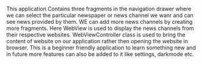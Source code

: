 This application Contains three fragments in the navigation drawer where we can select the particular newspaper or news channel we wanr and can see news provided by them.
WE can add more news channels by creating more fragments.
Here WebView is used to display the news channels from their respective websites.
WebViewController class is used to bring the content of website on our application rather then opening the website in browser.
This is a beginner friendly application to learn something new and in future more features can also be added to it like settings, darkmode etc.
